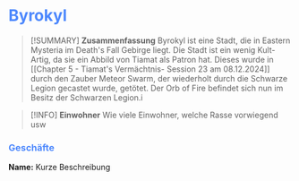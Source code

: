 # <font color = 4d88fd>Byrokyl</font>

>[!SUMMARY] **Zusammenfassung**
>Byrokyl ist eine Stadt, die in Eastern Mysteria im Death's Fall Gebirge liegt. Die Stadt ist ein wenig Kult-Artig, da sie ein Abbild von Tiamat als Patron hat. Dieses wurde in [[Chapter 5 - Tiamat's Vermächtnis- Session 23 am 08.12.2024]] durch den Zauber Meteor Swarm, der wiederholt durch die Schwarze Legion gecastet wurde, getötet. Der Orb of Fire befindet sich nun im Besitz der Schwarzen Legion.i

>[!INFO] **Einwohner**
>Wie viele Einwohner, welche Rasse vorwiegend usw

### <font color = 4d88fd>Geschäfte</font>
**Name:** Kurze Beschreibung